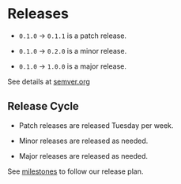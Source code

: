 # Releases

- `0.1.0` -> `0.1.1` is a patch release.

- `0.1.0` -> `0.2.0` is a minor release.

- `0.1.0` -> `1.0.0` is a major release.

See details at [semver.org](https://semver.org/)

## Release Cycle

- Patch releases are released Tuesday per week.

- Minor releases are released as needed.

- Major releases are released as needed.

See [milestones](https://github.com/web-infra-dev/rspack/milestones?direction=asc&sort=title&state=open) to follow our release plan.
